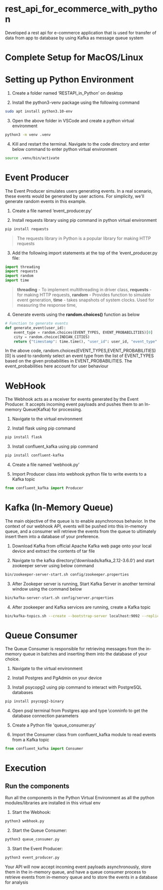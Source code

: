 # rest_api_for_ecommerce_with_python

Developed a rest api for e-commerce application that is used for transfer of data from app to database by using Kafka as message queue system

# Complete Setup for MacOS/Linux 

# Setting up Python  Environment


1) Create a folder named ‘RESTAPI_in_Python’ on desktop

2) Install the python3-venv package using the following command

```bash
sudo apt install python3.10-env
```

3) Open the above folder in VSCode and create a python virtual environment

```bash
python3 -m venv .venv
```

4) Kill and restart the terminal. Navigate to the code directory and enter below command to enter python  virtual environment

```bash
source .venv/bin/activate
```

# Event Producer

The Event Producer simulates users generating events. In a real scenario, these events would be generated by user actions. For simplicity, we'll generate random events in this example.


1) Create a file named ‘event_producer.py’
  
2) Install requests library using pip command in python virtual environment 

```bash
pip install requests
```

> The requests library in Python is a popular library for making HTTP requests

3) Add the following import statements at the top of the ‘event_producer.py file:

 ```python
import threading
import requests
import random
import time
```

> **threading**   -  To implement multithreading in driver class, 
> **requests**    -  for making HTTP requests, 
> **random**      -  Provides function to simulate event generation, 
> **time**        -  takes snapshots of system clocks. Used for measuring the response time, 

4) Generate events using the **random.choices()** function as below

```python
# Function to generate events
def generate_event(user_id):
    event_type = random.choices(EVENT_TYPES, EVENT_PROBABILITIES)[0]
    city = random.choice(INDIAN_CITIES)
    return {"timestamp": time.time(), "user_id": user_id, "event_type": event_type, "city": city}
```

In the above code, random.choices(EVENT_TYPES,EVENT_PROBABILITIES)[0] is used to randomly select an event type from the list of EVENT_TYPES based on the given probabilities in EVENT_PROBABILITIES. The event_probabilities here account for user behaviour


# WebHook


The Webhook acts as a receiver for events generated by the Event Producer. It accepts incoming event payloads and pushes them to an In-memory Queue(Kafka) for processing.

1) Navigate to the virtual environment
  
2) Install flask using pip command

```bash
pip install flask
```

3) Install confluent_kafka using pip command          

```bash           
pip install confluent-kafka
```

4) Create a file named ‘webhook.py’

5) Import Producer class into webhook python file to write events to a Kafka topic

```python
from confluent_kafka import Producer
```

# Kafka (In-Memory Queue)

The main objective of the queue is to enable asynchronous behavior. In the context of our webhook API, events will be pushed into this in-memory queue, and a consumer will retrieve the events from the queue to ultimately insert them into a database of your preference.


1) Download Kafka from official Apache Kafka web page onto your local device and extract the contents of tar file

2) Navigate to the kafka directory(‘downloads/kafka_2.12-3.6.0’) and start zookeeper server using below command

```bash
bin/zookeeper-server-start.sh config/zookeeper.properties
```

3) After Zookeper server is running, Start Kafka Server in another terminal window using the command below

```bash
bin/kafka-server-start.sh config/server.properties
```

4) After zookeeper and Kafka services are running, create a Kafka topic

```bash 
bin/kafka-topics.sh --create --bootstrap-server localhost:9092 --replication-factor 1 --partitions 1 --topic events-topic1
```

# Queue Consumer

The Queue Consumer is responsible for retrieving messages from the in-memory queue in batches and inserting them into the database of your choice.


1) Navigate to the virtual environment 

2) Install Postgres and PgAdmin on your device 

3) Install psycopg2 using pip command to interact with PostgreSQL databases

```bash
pip install psycopg2-binary
```

4) Open psql terminal from Postgres app and type \conninfo to get the database connection parameters

5) Create a Python file 'queue_consumer.py'    

6) Import the Consumer class from confluent_kafka module to read events from a Kafka topic

```python
from confluent_kafka import Consumer
```



# Execution

## Run the components

Run all the components in the Python Virtual Environment as all the python modules/libraries are installed in this virtual env

1) Start the Webhook:

```bash
python3 webhook.py
```

2) Start the Queue Consumer:

```bash
python3 queue_consumer.py
```

3) Start the Event Producer:

```bash
python3 event_producer.py
```

Your API will now accept incoming event payloads asynchronously, store them in the in-memory queue, and have a queue consumer process to retrieve events from in-memory queue and to store the events in a database for analysis
   





